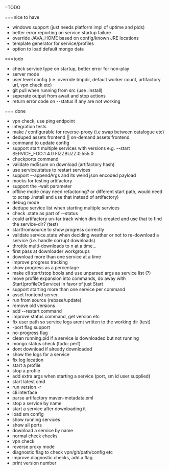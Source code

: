 =TODO

===nice to have
- windows support (just needs platform impl of uptime and pids)
- better error reporting on service startup failure
- override JAVA_HOME based on config/known  JRE locations
- template generator for service/profiles
- option to load default mongo data

===todo
- check service type on startup, better error for non-play
- server mode
- user level config (i.e. override tmpdir, default worker count, artifactory url, vpn check etc)
- git pull when running from src (use .install)
- seperate output from await and stop actions
- return error code on --status if any are not working


=== done
- vpn check, use ping endpoint
- integration tests
- make / configurable for reverse-proxy (i.e swap between catalogue etc)
- deduped assets frontend || on-demand assets frontend
- command to update config
- support start multiple services with versions e.g. --start SERVICE_FOO:1.4.0 FIZZBUZZ:0.555.0
- checkports command
- validate md5sum on download (artifactory hash)
- use service.status to restart services
- support --appendArgs and its weird json encoded payload
- mocks for testing artifactory
- support the -wait parameter
- offline mode (may need refactoring? or different start path, would need to scrap .install and use that instead of artifactory)
- debug mode
- dedupe service list when starting multiple services
- check .state as part of --status
- could artifactory un-tar track which dirs its created and use that to find the service-dir? (test)
- startfromsource to show progress correctly
- validate service.state when deciding weather or not to re-download a service (i.e. handle corrupt downloads)
- throttle multi-downloads to n at a time...
- first pass at downloader workgroups
- download more than one service at a time
- improve progress tracking
- show progress as a percentage
- make cli start/stop bools and use unparsed args as service list (?)
- move profile expansion into commands, do away with Start(profileOrService) in favor of just Start
- support starting more than one service per command
- asset frontend server
- run from source (rebase/update)
- remove old versions
- add --restart command
- improve status command, get version etc
- fix user path so service logs arent written to the working dir (test)
- -port flag support
- no-progress flag
- clean running.pid if a service is downloaded but not running
- mongo status check (todo: perf)
- dont download if already downloaded
- show the logs for a service
- fix log location
- start a profile
- stop a profile
- add extra args when starting a service (port, sm id user supplied)
- start latest cmd
- run version -r
- cli interface
- parse artifactory maven-metadata.xml
- stop a service by name
- start a service after downloading it
- load sm config
- show running services
- show all ports
- download a service by name
- normal check checks
- vpn check
- reverse proxy mode
- diagnostic flag to check vpn/git/path/config etc
- improve diagnostic checks, add a flag
- print version number

